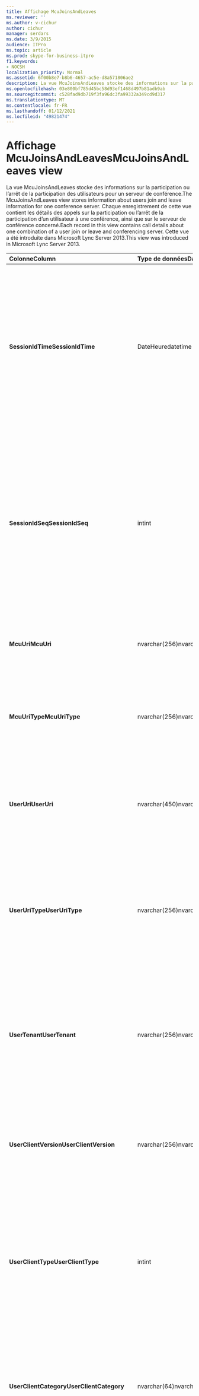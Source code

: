 ```yaml
---
title: Affichage McuJoinsAndLeaves
ms.reviewer: ''
ms.author: v-cichur
author: cichur
manager: serdars
ms.date: 3/9/2015
audience: ITPro
ms.topic: article
ms.prod: skype-for-business-itpro
f1.keywords:
- NOCSH
localization_priority: Normal
ms.assetid: 6f00b8e7-b8b6-4657-ac5e-d8a571806ae2
description: La vue McuJoinsAndLeaves stocke des informations sur la participation ou l’arrêt de la participation des utilisateurs pour un serveur de conférence. Chaque enregistrement de cette vue contient les détails des appels sur la participation ou l’arrêt de la participation d’un utilisateur à une conférence, ainsi que sur le serveur de conférence concerné. Cette vue a été introduite dans Microsoft Lync Server 2013.
ms.openlocfilehash: 03e800bf785d45bc58d93ef1468d497b81adb9ab
ms.sourcegitcommit: c528fad9db719f3fa96dc3fa99332a349cd9d317
ms.translationtype: MT
ms.contentlocale: fr-FR
ms.lasthandoff: 01/12/2021
ms.locfileid: "49821474"
---
```

# <a name="mcujoinsandleaves-view"></a><span data-ttu-id="8e263-105">Affichage McuJoinsAndLeaves</span><span class="sxs-lookup"><span data-stu-id="8e263-105">McuJoinsAndLeaves view</span></span>
 
<span data-ttu-id="8e263-106">La vue McuJoinsAndLeaves stocke des informations sur la participation ou l’arrêt de la participation des utilisateurs pour un serveur de conférence.</span><span class="sxs-lookup"><span data-stu-id="8e263-106">The McuJoinsAndLeaves view stores information about users join and leave information for one conference server.</span></span> <span data-ttu-id="8e263-107">Chaque enregistrement de cette vue contient les détails des appels sur la participation ou l’arrêt de la participation d’un utilisateur à une conférence, ainsi que sur le serveur de conférence concerné.</span><span class="sxs-lookup"><span data-stu-id="8e263-107">Each record in this view contains call details about one combination of a user join or leave and conferencing server.</span></span> <span data-ttu-id="8e263-108">Cette vue a été introduite dans Microsoft Lync Server 2013.</span><span class="sxs-lookup"><span data-stu-id="8e263-108">This view was introduced in Microsoft Lync Server 2013.</span></span>
  
|<span data-ttu-id="8e263-109">**Colonne**</span><span class="sxs-lookup"><span data-stu-id="8e263-109">**Column**</span></span>|<span data-ttu-id="8e263-110">**Type de données**</span><span class="sxs-lookup"><span data-stu-id="8e263-110">**Data Type**</span></span>|<span data-ttu-id="8e263-111">**Détails**</span><span class="sxs-lookup"><span data-stu-id="8e263-111">**Details**</span></span>|
|:-----|:-----|:-----|
|<span data-ttu-id="8e263-112">**SessionIdTime**</span><span class="sxs-lookup"><span data-stu-id="8e263-112">**SessionIdTime**</span></span> <br/> |<span data-ttu-id="8e263-113">DateHeure</span><span class="sxs-lookup"><span data-stu-id="8e263-113">datetime</span></span>  <br/> |<span data-ttu-id="8e263-114">Heure de l’instance de conférence.</span><span class="sxs-lookup"><span data-stu-id="8e263-114">Time of conference instance.</span></span> <span data-ttu-id="8e263-115">Utilisé conjointement avec SessionIdSeq pour identifier de manière unique une instance de conférence.</span><span class="sxs-lookup"><span data-stu-id="8e263-115">Used in conjunction with SessionIdSeq to uniquely identify a conference instance.</span></span> <span data-ttu-id="8e263-116">Pour plus d’informations, voir le tableau Conférences dans Skype Entreprise [Server 2015.](conferences.md)</span><span class="sxs-lookup"><span data-stu-id="8e263-116">See the [Conferences table in Skype for Business Server 2015](conferences.md) for more information.</span></span> <br/> |
|<span data-ttu-id="8e263-117">**SessionIdSeq**</span><span class="sxs-lookup"><span data-stu-id="8e263-117">**SessionIdSeq**</span></span> <br/> |<span data-ttu-id="8e263-118">int</span><span class="sxs-lookup"><span data-stu-id="8e263-118">int</span></span>  <br/> |<span data-ttu-id="8e263-119">Numéro d’identification de l’instance de conférence.</span><span class="sxs-lookup"><span data-stu-id="8e263-119">ID number to identify the conference instance.</span></span> <span data-ttu-id="8e263-120">Utilisé conjointement avec SessionIdTime pour identifier de manière unique une instance de conférence.</span><span class="sxs-lookup"><span data-stu-id="8e263-120">Used in conjunction with SessionIdTime to uniquely identify a conference instance.</span></span> <span data-ttu-id="8e263-121">Pour plus d’informations, voir le tableau Conférences dans Skype Entreprise [Server 2015.](conferences.md)</span><span class="sxs-lookup"><span data-stu-id="8e263-121">See the [Conferences table in Skype for Business Server 2015](conferences.md) for more information.</span></span> <br/> |
|<span data-ttu-id="8e263-122">**McuUri**</span><span class="sxs-lookup"><span data-stu-id="8e263-122">**McuUri**</span></span> <br/> |<span data-ttu-id="8e263-123">nvarchar(256)</span><span class="sxs-lookup"><span data-stu-id="8e263-123">nvarchar(256)</span></span>  <br/> |<span data-ttu-id="8e263-124">URI du serveur de conférence auquel s’est connecté l’utilisateur.</span><span class="sxs-lookup"><span data-stu-id="8e263-124">The URI of the conferencing server that the user connected to.</span></span>  <br/> |
|<span data-ttu-id="8e263-125">**McuUriType**</span><span class="sxs-lookup"><span data-stu-id="8e263-125">**McuUriType**</span></span> <br/> |<span data-ttu-id="8e263-126">nvarchar(256)</span><span class="sxs-lookup"><span data-stu-id="8e263-126">nvarchar(256)</span></span>  <br/> |<span data-ttu-id="8e263-127">URI du serveur de conférence auquel s’est connecté l’utilisateur.</span><span class="sxs-lookup"><span data-stu-id="8e263-127">The URI of the conferencing server that the user connected to.</span></span> <span data-ttu-id="8e263-128">Pour plus [d’informations, voir la table UriTypes.](uritypes.md)</span><span class="sxs-lookup"><span data-stu-id="8e263-128">See the [UriTypes table](uritypes.md) for more information.</span></span> <br/> |
|<span data-ttu-id="8e263-129">**UserUri**</span><span class="sxs-lookup"><span data-stu-id="8e263-129">**UserUri**</span></span> <br/> |<span data-ttu-id="8e263-130">nvarchar(450)</span><span class="sxs-lookup"><span data-stu-id="8e263-130">nvarchar(450)</span></span>  <br/> |<span data-ttu-id="8e263-131">URI de l’utilisateur dont les informations de participation/d’arrêt de participation ont été capturées sur le serveur de conférence.</span><span class="sxs-lookup"><span data-stu-id="8e263-131">The URI of the user whose conferencing server join/leave information was captured.</span></span>  <br/> |
|<span data-ttu-id="8e263-132">**UserUriType**</span><span class="sxs-lookup"><span data-stu-id="8e263-132">**UserUriType**</span></span> <br/> |<span data-ttu-id="8e263-133">nvarchar(256)</span><span class="sxs-lookup"><span data-stu-id="8e263-133">nvarchar(256)</span></span>  <br/> |<span data-ttu-id="8e263-134">Type d’URI de l’utilisateur dont les informations de participation/d’arrêt de participation ont été capturées sur le serveur de conférence.</span><span class="sxs-lookup"><span data-stu-id="8e263-134">The type of URI of the user whose conferencing server join/leave information was captured.</span></span> <span data-ttu-id="8e263-135">Pour plus [d’informations, voir la table UriTypes.](uritypes.md)</span><span class="sxs-lookup"><span data-stu-id="8e263-135">See the [UriTypes table](uritypes.md) for more information.</span></span> <br/> |
|<span data-ttu-id="8e263-136">**UserTenant**</span><span class="sxs-lookup"><span data-stu-id="8e263-136">**UserTenant**</span></span> <br/> |<span data-ttu-id="8e263-137">nvarchar(256)</span><span class="sxs-lookup"><span data-stu-id="8e263-137">nvarchar(256)</span></span>  <br/> |<span data-ttu-id="8e263-138">Client de l’utilisateur dont les informations de participation/d’arrêt de participation ont été capturées sur le serveur de conférence.</span><span class="sxs-lookup"><span data-stu-id="8e263-138">The tenant of the user whose conferencing server join/leave information was captured.</span></span> <span data-ttu-id="8e263-139">Pour plus [d’informations, voir la table Tenants.](tenants.md)</span><span class="sxs-lookup"><span data-stu-id="8e263-139">See the [Tenants table](tenants.md) for more information.</span></span> <br/> |
|<span data-ttu-id="8e263-140">**UserClientVersion**</span><span class="sxs-lookup"><span data-stu-id="8e263-140">**UserClientVersion**</span></span> <br/> |<span data-ttu-id="8e263-141">nvarchar(256)</span><span class="sxs-lookup"><span data-stu-id="8e263-141">nvarchar(256)</span></span>  <br/> |<span data-ttu-id="8e263-142">Version du client utilisé par l’utilisateur dont les informations de participation/d’arrêt de participation ont été capturées sur le serveur de conférence.</span><span class="sxs-lookup"><span data-stu-id="8e263-142">The version of client used by the user whose conferencing server join/leave information was captured.</span></span>  <br/> |
|<span data-ttu-id="8e263-143">**UserClientType**</span><span class="sxs-lookup"><span data-stu-id="8e263-143">**UserClientType**</span></span> <br/> |<span data-ttu-id="8e263-144">int</span><span class="sxs-lookup"><span data-stu-id="8e263-144">int</span></span>  <br/> |<span data-ttu-id="8e263-145">Client utilisé par l’utilisateur dont les informations de participation/d’arrêt de participation ont été capturées sur le serveur de conférence.</span><span class="sxs-lookup"><span data-stu-id="8e263-145">The client used by the user whose conferencing server join/leave information was captured.</span></span> <span data-ttu-id="8e263-146">Pour plus d’informations, voir la [table UserAgentDef.](useragentdef.md)</span><span class="sxs-lookup"><span data-stu-id="8e263-146">See the [UserAgentDef table](useragentdef.md) for more details.</span></span> <br/> |
|<span data-ttu-id="8e263-147">**UserClientCategory**</span><span class="sxs-lookup"><span data-stu-id="8e263-147">**UserClientCategory**</span></span> <br/> |<span data-ttu-id="8e263-148">nvarchar(64)</span><span class="sxs-lookup"><span data-stu-id="8e263-148">nvarchar(64)</span></span>  <br/> |<span data-ttu-id="8e263-149">Nom de la catégorie du client utilisé par l’utilisateur dont les informations de participation/d’arrêt de participation ont été capturées sur le serveur de conférence.</span><span class="sxs-lookup"><span data-stu-id="8e263-149">The name of the category of the client used by the user whose conferencing server join/leave information was captured.</span></span>  <br/> |
|<span data-ttu-id="8e263-150">**McuUserInstance**</span><span class="sxs-lookup"><span data-stu-id="8e263-150">**McuUserInstance**</span></span> <br/> |<span data-ttu-id="8e263-151">int</span><span class="sxs-lookup"><span data-stu-id="8e263-151">int</span></span>  <br/> |<span data-ttu-id="8e263-152">Identifie de manière unique la combinaison utilisateur/périphérique pour les utilisateurs connectés simultanément à plusieurs périphériques.</span><span class="sxs-lookup"><span data-stu-id="8e263-152">Uniquely identifies the user/device combination for users simultaneously logged on to multiple devices.</span></span>  <br/> |
|<span data-ttu-id="8e263-153">**IsUserFromPstn**</span><span class="sxs-lookup"><span data-stu-id="8e263-153">**IsUserFromPstn**</span></span> <br/> |<span data-ttu-id="8e263-154">bit</span><span class="sxs-lookup"><span data-stu-id="8e263-154">bit</span></span>  <br/> |<span data-ttu-id="8e263-155">Bit qui indique si l’utilisateur est un utilisateur interne ou non.</span><span class="sxs-lookup"><span data-stu-id="8e263-155">Bit that represents whether the user is an internal user or not.</span></span>  <br/> |
|<span data-ttu-id="8e263-156">**DialogSessionIdTime**</span><span class="sxs-lookup"><span data-stu-id="8e263-156">**DialogSessionIdTime**</span></span> <br/> |<span data-ttu-id="8e263-157">DateHeure</span><span class="sxs-lookup"><span data-stu-id="8e263-157">datetime</span></span>  <br/> |<span data-ttu-id="8e263-158">Heure de la demande de session.</span><span class="sxs-lookup"><span data-stu-id="8e263-158">Time of session request.</span></span> <span data-ttu-id="8e263-159">Utilisé conjointement avec SessionIdSeq pour identifier de manière unique une session.</span><span class="sxs-lookup"><span data-stu-id="8e263-159">Used in conjunction with SessionIdSeq to uniquely identify a session.</span></span> <span data-ttu-id="8e263-160">Pour plus d’informations, voir le tableau Dialogs dans Skype Entreprise [Server 2015.](dialogs.md)</span><span class="sxs-lookup"><span data-stu-id="8e263-160">See the [Dialogs table in Skype for Business Server 2015](dialogs.md) for more information.</span></span> <br/> |
|<span data-ttu-id="8e263-161">**DialogSessionIdSeq**</span><span class="sxs-lookup"><span data-stu-id="8e263-161">**DialogSessionIdSeq**</span></span> <br/> |<span data-ttu-id="8e263-162">int</span><span class="sxs-lookup"><span data-stu-id="8e263-162">int</span></span>  <br/> |<span data-ttu-id="8e263-163">Numéro d’identification de la session.</span><span class="sxs-lookup"><span data-stu-id="8e263-163">ID number to identify the session.</span></span> <span data-ttu-id="8e263-164">Utilisé conjointement avec SessionIdTime pour identifier de manière unique une session.</span><span class="sxs-lookup"><span data-stu-id="8e263-164">Used in conjunction with SessionIdTime to uniquely identify a session.</span></span> <span data-ttu-id="8e263-165">Pour plus d’informations, voir le tableau Dialogs dans Skype Entreprise [Server 2015.](dialogs.md)</span><span class="sxs-lookup"><span data-stu-id="8e263-165">See the [Dialogs table in Skype for Business Server 2015](dialogs.md) for more information.</span></span> <br/> |
|<span data-ttu-id="8e263-166">**DialogId**</span><span class="sxs-lookup"><span data-stu-id="8e263-166">**DialogId**</span></span> <br/> |<span data-ttu-id="8e263-167">varchar(775)</span><span class="sxs-lookup"><span data-stu-id="8e263-167">varchar(775)</span></span>  <br/> |<span data-ttu-id="8e263-p111">ID de dialogue SIP de la session. Le format est le suivant : dialogue;balise-départ;balise-destination.</span><span class="sxs-lookup"><span data-stu-id="8e263-p111">SIP dialog ID of the session. The format is: dialog;from-tag;to-tag.</span></span>  <br/> |
|<span data-ttu-id="8e263-170">**UserJoinTime**</span><span class="sxs-lookup"><span data-stu-id="8e263-170">**UserJoinTime**</span></span> <br/> |<span data-ttu-id="8e263-171">DateHeure</span><span class="sxs-lookup"><span data-stu-id="8e263-171">datetime</span></span>  <br/> |<span data-ttu-id="8e263-172">Heure à laquelle l’utilisateur a joint le serveur de conférence.</span><span class="sxs-lookup"><span data-stu-id="8e263-172">Time the user joined the conferencing server.</span></span>  <br/> |
|<span data-ttu-id="8e263-173">**UserLeaveTime**</span><span class="sxs-lookup"><span data-stu-id="8e263-173">**UserLeaveTime**</span></span> <br/> |<span data-ttu-id="8e263-174">DateHeure</span><span class="sxs-lookup"><span data-stu-id="8e263-174">datetime</span></span>  <br/> |<span data-ttu-id="8e263-175">Heure à laquelle l’utilisateur a quitté le serveur de conférence.</span><span class="sxs-lookup"><span data-stu-id="8e263-175">Time the user left the conferencing server.</span></span>  <br/> |
   

